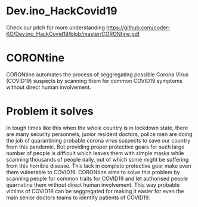 # Dev.ino_HackCovid19

Check our pitch for more understanding
https://github.com/coder-KO/Dev.ino_HackCovid19/blob/master/CORONtine.pdf

# CORONtine
CORONtine automates the process of seggregating possible Corona Virus (COVID19) suspects by scanning them for common COVID19 symptoms without direct human involvement.

# Problem it solves
In tough times like this when the whole country is in lockdown state, there are many security personnels, junior resident doctors, police men are doing the job of quarantining probable corona virus suspects to save our country from this pandemic. But providing  proper protective gears for such large number of people is difficult which leaves them with simple masks while scanning thousands of people daily, out of which some might be suffering from this horrible disease. This lack in complete protective gear make even them vulnerable to COVID19. CORONtine aims to solve this problem by scanning people for common traits for COVID19 and let authorised people quarnatine them without direct human involvement. This way probable victims of COVID19 can be seggregated for making it easier for even the main senior doctors teams to identify patients of COVID19.
